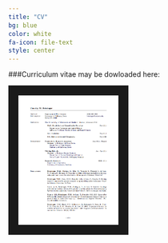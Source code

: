 ```yaml
---
title: "CV"
bg: blue
color: white
fa-icon: file-text
style: center
---
```


###Curriculum vitae may be dowloaded here:

<div style="center">
     <a href="http://timbeissinger.github.io/docs/tbeissingerCV_publish.pdf" target="_blank"
     onclick=”_gaq.push(['_trackEvent','Download','PDF',this.href]);”>
    <img src="img/cv_img.png" alt="CV" title="Picture" width="200" border="20"/>
    </a>
</div>

<!---
[CV.pdf](http://timbeissinger.github.io/docs/tbeissingerCV_Feb_2015.pdf)
--->




<script>
  (function(i,s,o,g,r,a,m){i['GoogleAnalyticsObject']=r;i[r]=i[r]||function(){
  (i[r].q=i[r].q||[]).push(arguments)},i[r].l=1*new Date();a=s.createElement(o),
  m=s.getElementsByTagName(o)[0];a.async=1;a.src=g;m.parentNode.insertBefore(a,m)
  })(window,document,'script','//www.google-analytics.com/analytics.js','ga');

  ga('create', 'UA-39814858-2', 'auto');
  ga('send', 'pageview');

</script>

